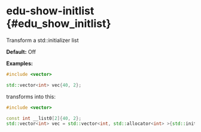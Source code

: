 # edu-show-initlist {#edu_show_initlist}
Transform a std::initializer list

__Default:__ Off

__Examples:__

```.cpp
#include <vector>

std::vector<int> vec{40, 2};
```

transforms into this:

```.cpp
#include <vector>

const int __list0[2]{40, 2};
std::vector<int> vec = std::vector<int, std::allocator<int> >{std::initializer_list<int>{__list0, 2}, std::allocator<int>()};


```
